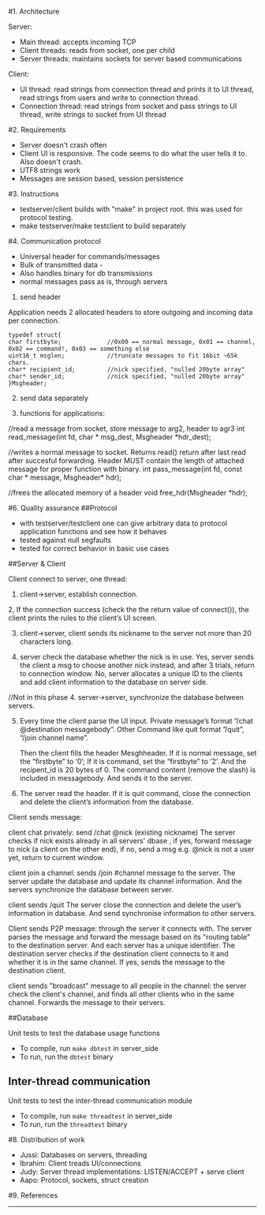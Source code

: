 #1. Architecture

Server:
- Main thread: accepts incoming TCP
- Client threads: reads from socket, one per child
- Server threads: maintains sockets for server based communications

Client:
- UI thread: read strings from connection thread and prints it to UI thread, read strings from users and write to connection thread. 
- Connection thread: read strings from socket and pass strings to UI thread, write strings to socket from UI thread

#2. Requirements

- Server doesn't crash often
- Client UI is responsive. The code seems to do what the user tells it to. Also doesn't crash.
- UTF8 strings work
- Messages are session based, session persistence

#3. Instructions

- testserver/client builds with "make" in project root. this was used for protocol testing.
- make testserver/make testclient to build separately


#4. Communication protocol

- Universal header for commands/messages 
- Bulk of transmitted data - 
- Also handles binary for db transmissions
- normal messages pass as is, through servers
 
1. send header

Application needs 2 allocated headers to store outgoing and incoming data per connection.

	typedef struct{
	char firstbyte;				//0x00 == normal message, 0x01 == channel, 0x02 == command!, 0x03 == something else
	uint16_t msglen;			//truncate messages to fit 16bit ~65k chars.
	char* recipient_id;			//nick specified, "nulled 20byte array"
	char* sender_id;			//nick specified, "nulled 20byte array"
	}Msgheader;

2. send data separately

3. functions for applications:

//read a message from socket, store message to arg2, header to agr3
int read_message(int fd, char * msg_dest, Msgheader *hdr_dest);

//writes a normal message to socket. Returns read() return after last read after succesful forwarding. Header MUST contain the length of attached message for proper function with binary.
int pass_message(int fd, const char * message, Msgheader* hdr);

//frees the allocated memory of a header
void free_hdr(Msgheader *hdr);

	  
#6. Quality assurance
##Protocol
- with testserver/testclient one can give arbitrary data to protocol application functions and see how it behaves
- tested against null segfaults
- tested for correct behavior in basic use cases

##Server & Client

Client connect to server, one thread:
 
1. client->server, establish connection.

2, If the connection success (check the the return value of connect()), the client prints the rules to the client’s UI screen. 

3. client->server, client sends its nickname to the server not more than 20 characters long.

4. server check the database whether the nick is in use. Yes, server sends the client a msg to choose another nick instead,
and after 3 trials, return to connection window. No, server allocates a unique ID to the clients and add client information to the database on server side.

//Not in this phase 4. server->server, synchronize the database between servers.

5. Every time the client parse the UI input. Private message’s format ”/chat @destination messagebody“. Other Command like quit format ”/quit”, “/join channel name”.

   Then the client fills the header Mesghheader. If it is normal message, set the “firstbyte” to ‘0’; If it is command, set the “firstbyte” to ‘2’. And the recipent_id is 20 bytes of 0. The command content (remove the slash) is included in messagebody. And sends it to the server.


6. The server read the header. If it is quit command, close the connection and delete the client’s information from the database.

 
Client sends message:

client chat privately: send /chat @nick (existing nickname) 
The server checks if nick exists already in all servers' dbase , if yes, forward message to nick (a client on the other end),
if no, send a msg e.g. @nick is not a user yet, return to current window.

client join a channel: sends /join #channel message to the server. 
The server update the database and update its channel information. 
And the servers synchronize the database between server.

client sends /quit
The server close the connection and delete the user’s information in database. And send synchronise information to other servers.
  
Client sends P2P message: through the server it connects with. 
The server parses the message and forward the message based on its "routing table" to the destination server. 
And each server has a unique identifier. The destination server checks if the destination client connects to it and whether it is in the same channel. 
If yes, sends the message to the destination client. 

client sends "broadcast" message to all people in the channel: the server check the client's channel, and finds all other clients who in the same channel. 
Forwards the message to their servers.

##Database

Unit tests to test the database usage functions

- To compile, run `make dbtest` in server_side
- To run, run the `dbtest` binary

## Inter-thread communication

Unit tests to test the inter-thread communication module

- To compile, run `make threadtest` in server_side
- To run, run the `threadtest` binary

#8. Distribution of work
- Jussi: Databases on servers, threading
- Ibrahim: Client treads UI/connections
- Judy: Server thread implementations: LISTEN/ACCEPT + serve client
- Aapo: Protocol, sockets, struct creation



#9. References






---------




